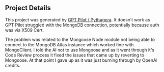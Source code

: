 ## Project Details

This project was generated by [GPT Pilot / Pythagora](https://github.com/Pythagora-io/gpt-pilot). It doesn't work as GPT Pilot struggled with the MongoDB connection, potentially because auth was via X509 Cert. 

The problem was related to the Mongoose Node module not being able to connect to the MongoDB Atlas instance which worked fine with MongoClient. I told the AI not to use Mongoose and as it went through it's Code Review process it fixed the issues that came up by reverting to Mongoose. At that point I gave up as it was just burning through by OpenAI credits.
